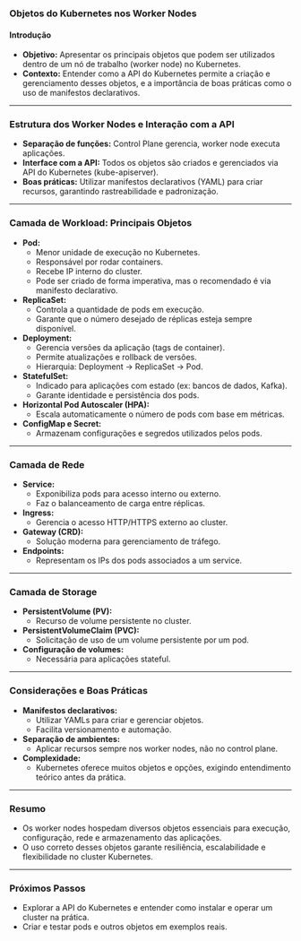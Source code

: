 ### Objetos do Kubernetes nos Worker Nodes

#### Introdução

- **Objetivo:** Apresentar os principais objetos que podem ser utilizados dentro de um nó de trabalho (worker node) no Kubernetes.
- **Contexto:** Entender como a API do Kubernetes permite a criação e gerenciamento desses objetos, e a importância de boas práticas como o uso de manifestos declarativos.

---

### Estrutura dos Worker Nodes e Interação com a API

- **Separação de funções:** Control Plane gerencia, worker node executa aplicações.
- **Interface com a API:** Todos os objetos são criados e gerenciados via API do Kubernetes (kube-apiserver).
- **Boas práticas:** Utilizar manifestos declarativos (YAML) para criar recursos, garantindo rastreabilidade e padronização.

---

### Camada de Workload: Principais Objetos

- **Pod:**
  - Menor unidade de execução no Kubernetes.
  - Responsável por rodar containers.
  - Recebe IP interno do cluster.
  - Pode ser criado de forma imperativa, mas o recomendado é via manifesto declarativo.
- **ReplicaSet:**
  - Controla a quantidade de pods em execução.
  - Garante que o número desejado de réplicas esteja sempre disponível.
- **Deployment:**
  - Gerencia versões da aplicação (tags de container).
  - Permite atualizações e rollback de versões.
  - Hierarquia: Deployment → ReplicaSet → Pod.
- **StatefulSet:**
  - Indicado para aplicações com estado (ex: bancos de dados, Kafka).
  - Garante identidade e persistência dos pods.
- **Horizontal Pod Autoscaler (HPA):**
  - Escala automaticamente o número de pods com base em métricas.
- **ConfigMap e Secret:**
  - Armazenam configurações e segredos utilizados pelos pods.

---

### Camada de Rede

- **Service:**
  - Exponibiliza pods para acesso interno ou externo.
  - Faz o balanceamento de carga entre réplicas.
- **Ingress:**
  - Gerencia o acesso HTTP/HTTPS externo ao cluster.
- **Gateway (CRD):**
  - Solução moderna para gerenciamento de tráfego.
- **Endpoints:**
  - Representam os IPs dos pods associados a um service.

---

### Camada de Storage

- **PersistentVolume (PV):**
  - Recurso de volume persistente no cluster.
- **PersistentVolumeClaim (PVC):**
  - Solicitação de uso de um volume persistente por um pod.
- **Configuração de volumes:**
  - Necessária para aplicações stateful.

---

### Considerações e Boas Práticas

- **Manifestos declarativos:**
  - Utilizar YAMLs para criar e gerenciar objetos.
  - Facilita versionamento e automação.
- **Separação de ambientes:**
  - Aplicar recursos sempre nos worker nodes, não no control plane.
- **Complexidade:**
  - Kubernetes oferece muitos objetos e opções, exigindo entendimento teórico antes da prática.

---

### Resumo

- Os worker nodes hospedam diversos objetos essenciais para execução, configuração, rede e armazenamento das aplicações.
- O uso correto desses objetos garante resiliência, escalabilidade e flexibilidade no cluster Kubernetes.

---

### Próximos Passos

- Explorar a API do Kubernetes e entender como instalar e operar um cluster na prática.
- Criar e testar pods e outros objetos em exemplos reais.
